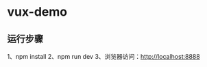 # vux-demo #

## 运行步骤 ##

1、npm install
2、npm run dev
3、浏览器访问：[http://localhost:8888](http://localhost:8888)
